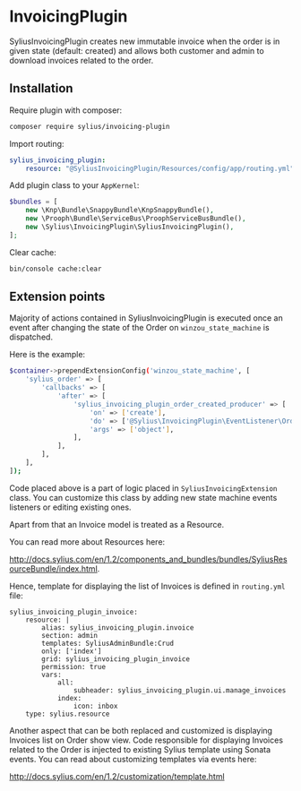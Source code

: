 # InvoicingPlugin

SyliusInvoicingPlugin creates new immutable invoice when the order is in given state (default: created) and allows
both customer and admin to download invoices related to the order.   

## Installation

Require plugin with composer:

```bash
composer require sylius/invoicing-plugin
```

Import routing:

```yaml
sylius_invoicing_plugin:
    resource: "@SyliusInvoicingPlugin/Resources/config/app/routing.yml"
```

Add plugin class to your `AppKernel`:

```php
$bundles = [
    new \Knp\Bundle\SnappyBundle\KnpSnappyBundle(),
    new \Prooph\Bundle\ServiceBus\ProophServiceBusBundle(),
    new \Sylius\InvoicingPlugin\SyliusInvoicingPlugin(),
];
```

Clear cache:

```bash
bin/console cache:clear
```

## Extension points

Majority of actions contained in SyliusInvoicingPlugin is executed once an event after changing the state of
the Order on `winzou_state_machine` is dispatched.

Here is the example:

```bash
$container->prependExtensionConfig('winzou_state_machine', [
    'sylius_order' => [
        'callbacks' => [
            'after' => [
                'sylius_invoicing_plugin_order_created_producer' => [
                    'on' => ['create'],
                    'do' => ['@Sylius\InvoicingPlugin\EventListener\OrderPlacedProducer', '__invoke'],
                    'args' => ['object'],
                ],
            ],
        ],
    ],
]);
```

Code placed above is a part of logic placed in `SyliusInvoicingExtension` class.
You can customize this class by adding new state machine events listeners or editing existing ones.

Apart from that an Invoice model is treated as a Resource.

You can read more about Resources here:

<http://docs.sylius.com/en/1.2/components_and_bundles/bundles/SyliusResourceBundle/index.html>.

Hence, template for displaying the list of Invoices is defined in `routing.yml` file:

```
sylius_invoicing_plugin_invoice:
    resource: |
        alias: sylius_invoicing_plugin.invoice
        section: admin
        templates: SyliusAdminBundle:Crud
        only: ['index']
        grid: sylius_invoicing_plugin_invoice
        permission: true
        vars:
            all:
                subheader: sylius_invoicing_plugin.ui.manage_invoices
            index:
                icon: inbox
    type: sylius.resource
```

Another aspect that can be both replaced and customized is displaying Invoices list on Order show view.
Code responsible for displaying Invoices related to the Order is injected to existing Sylius template using
Sonata events. You can read about customizing templates via events here:

<http://docs.sylius.com/en/1.2/customization/template.html>
